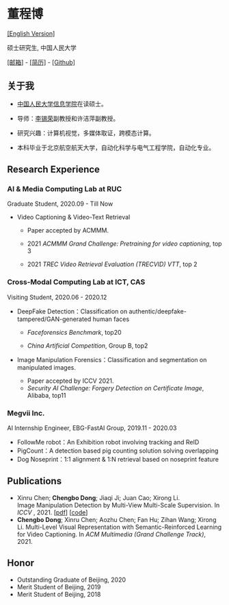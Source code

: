 # **董程博**
[[English Version]](index.md)

硕士研究生, 中国人民大学

[[邮箱]](dongchengbo@ruc.edu.cn) - [[简历]](https://raw.githubusercontent.com/dong03/dong03.github.io/7b82fe76b2ea0311992dce2c80da136456837f64/Chengbo_Dong_CV.pdf) - [[Github]](https://github.com/dong03/)

## **关于我**
- [中国人民大学信息学院](http://info.ruc.edu.cn/)在读硕士。

- 导师：[李锡荣](http://lixirong.net/)副教授和许洁萍副教授。

- 研究兴趣：计算机视觉，多媒体取证，跨模态计算。

- 本科毕业于北京航空航天大学，自动化科学与电气工程学院，自动化专业。


## **Research Experience**
### AI & Media Computing Lab at RUC
Graduate Student,             2020.09 - Till Now


- Video Captioning \& Video-Text Retrieval

    - Paper accepted by ACMMM.

    - 2021 *ACMMM Grand Challenge: Pretraining for video captioning*, top 3
    
    - 2021 *TREC Video Retrieval Evaluation (TRECVID) VTT*, top 2

### Cross-Modal Computing Lab at ICT, CAS
Visiting Student, 2020.06 - 2020.12

- DeepFake Detection：Classification on authentic/deepfake-tampered/GAN-generated human faces

    - *Faceforensics Benchmark*,  top20

    - *China Artificial Competition*, Group B, top2

- Image Manipulation Forensics：Classification and segmentation on manipulated images.

    - Paper accepted by ICCV 2021.
    - *Security AI Challenge: Forgery Detection on Certificate Image*, Alibaba, top11

### Megvii Inc.
AI Internship Engineer, EBG-FastAI Group, 2019.11 - 2020.03

- FollowMe robot：An Exhibition robot involving tracking and ReID
- PigCount：A detection based pig counting solution solving overlapping
- Dog Noseprint：1:1 alignment \& 1:N retrieval based on noseprint feature

## **Publications**
- Xinru Chen; **Chengbo Dong**; Jiaqi Ji; Juan Cao; Xirong Li.  
Image Manipulation Detection by Multi-View Multi-Scale Supervision.
In *ICCV* , 2021. [[pdf](https://arxiv.org/abs/2104.06832/pdf)] [[code](https://github.com/dong03/MVSS-Net)]
- **Chengbo Dong**; Xinru Chen; Aozhu Chen; Fan Hu; Zihan Wang; Xirong Li. Multi-Level Visual Representation with Semantic-Reinforced Learning for Video Captioning. In *ACM Multimedia (Grand Challenge Track)*, 2021. 


## Honor
- Outstanding Graduate of Beijing, 2020
- Merit Student of Beijing, 2019
- Merit Student of Beijing, 2018
